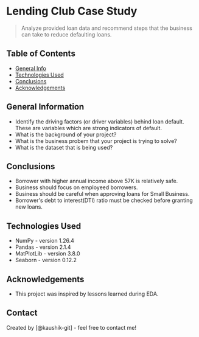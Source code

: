 # Lending Club Case Study
> Analyze provided loan data and recommend steps that the business can take to reduce defaulting loans.


## Table of Contents
* [General Info](#general-information)
* [Technologies Used](#technologies-used)
* [Conclusions](#conclusions)
* [Acknowledgements](#acknowledgements)

<!-- You can include any other section that is pertinent to your problem -->

## General Information
- Identify the driving factors (or driver variables) behind loan default. These are variables which are strong indicators of default.
- What is the background of your project?
- What is the business probem that your project is trying to solve?
- What is the dataset that is being used?

<!-- You don't have to answer all the questions - just the ones relevant to your project. -->

## Conclusions
- Borrower with higher annual income above 57K is relatively safe.
- Business should focus on employeed borrowers.
- Business should be careful when approving loans for Small Business.
- Borrower's debt to interest(DTI) ratio must be checked before granting new loans.

<!-- You don't have to answer all the questions - just the ones relevant to your project. -->


## Technologies Used
- NumPy - version 1.26.4
- Pandas - version 2.1.4
- MatPlotLib - version 3.8.0
- Seaborn - version 0.12.2

<!-- As the libraries versions keep on changing, it is recommended to mention the version of library used in this project -->

## Acknowledgements
- This project was inspired by lessons learned during EDA.



## Contact
Created by [@kaushik-git] - feel free to contact me!


<!-- Optional -->
<!-- ## License -->
<!-- This project is open source and available under the [... License](). -->

<!-- You don't have to include all sections - just the one's relevant to your project -->
